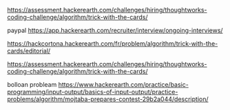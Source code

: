 https://assessment.hackerearth.com/challenges/hiring/thoughtworks-coding-challenge/algorithm/trick-with-the-cards/

paypal
https://app.hackerearth.com/recruiter/interview/ongoing-interviews/

https://hackcortona.hackerearth.com/fr/problem/algorithm/trick-with-the-cards/editorial/

https://assessment.hackerearth.com/challenges/hiring/thoughtworks-coding-challenge/algorithm/trick-with-the-cards/

bolloan probleam 
https://www.hackerearth.com/practice/basic-programming/input-output/basics-of-input-output/practice-problems/algorithm/mojtaba-prepares-contest-29b2a044/description/